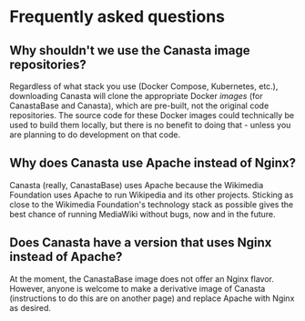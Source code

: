 # Frequently asked questions

## Why shouldn't we use the Canasta image repositories?

Regardless of what stack you use (Docker Compose, Kubernetes, etc.), downloading Canasta will clone the appropriate Docker *images* (for CanastaBase and Canasta), which are pre-built, not the original code repositories. The source code for these Docker images could technically be used to build them locally, but there is no benefit to doing that - unless you are planning to do development on that code.

## Why does Canasta use Apache instead of Nginx?

Canasta (really, CanastaBase) uses Apache because the Wikimedia Foundation uses Apache to run Wikipedia and its other projects. Sticking as close to the Wikimedia Foundation's technology stack as possible gives the best chance of running MediaWiki without bugs, now and in the future.

## Does Canasta have a version that uses Nginx instead of Apache?

At the moment, the CanastaBase image does not offer an Nginx flavor. However, anyone is welcome to make a derivative image of Canasta (instructions to do this are on another page) and replace Apache with Nginx as desired.

